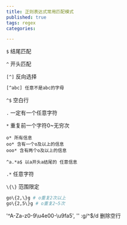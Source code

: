 ```yaml
---
title: 正则表达式常用匹配模式
published: true
tags: regex
categories: 

---
```


 `$`  结尾匹配

`^`  开头匹配

`[^]` 反向选择

```bash
[^abc] 任意不是abc的字母
```

`^$`  空白行

`.`  一定有一个任意字符

`*`  重复前一个字符0~无穷次

```
o* 所有信息
oo* 含有一个o及以上的信息
ooo* 含有两个o及以上的信息

^a.*a$ 以a开头a结尾的 任意信息
```

`.*` 任意字符

`\{\}` 范围限定

```bash
go\{2,\}g # o重复2次以上
go\{2,5\}g # o重复2~5次
```

'^A-Za-z0-9\u4e00-\u9fa5', ''
:g/^$/d 删除空行